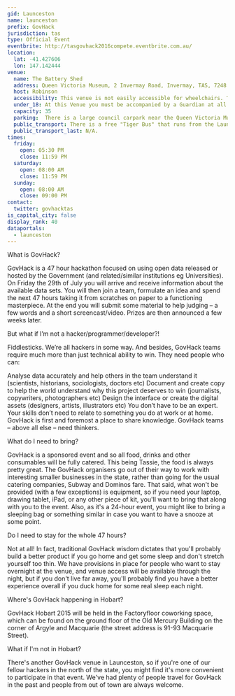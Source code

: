```yaml
---
gid: Launceston
name: launceston
prefix: GovHack
jurisdiction: tas
type: Official Event
eventbrite: http://tasgovhack2016compete.eventbrite.com.au/
location:
  lat: -41.427606
  lon: 147.142444
venue:
  name: The Battery Shed  
  address: Queen Victoria Museum, 2 Invermay Road, Invermay, TAS, 7248
  host: Robinson
  accessibility: This venue is not easily accessible for wheelchairs. There is a single step at each door external door. If you would like to double check accessibility prior to the event, please contact the local event organisers.     
  under_18: At this Venue you must be accompanied by a Guardian at all times.
  capacity: 35
  parking:  There is a large council carpark near the Queen Victoria Museum (less than 100m from the venue) which has inexpensive all day parking. We advise participants to move their cars into the Museum staff carpark next to the venue at night, but this carpark is not accessible to us during the Museum's opening hours.
  public_transport: There is a free "Tiger Bus" that runs from the Launceston CBD to the Inveresk precinct. There's also a bus stop on Invermay Road that is on a route from the northern suburbs (Invermay, Mowbray, UTAS, etc.).
  public_transport_last: N/A. 
times:
  friday:
    open: 05:30 PM
    close: 11:59 PM
  saturday:
    open: 08:00 AM
    close: 11:59 PM
  sunday:
    open: 08:00 AM
    close: 09:00 PM
contact:
  twitter: govhacktas
is_capital_city: false
display_rank: 40
dataportals:
  - launceston
---
```


What is GovHack?

GovHack is a 47 hour hackathon focused on using open data released or hosted by the Government (and related/similar institutions eg Universities). On Friday the 29th of July you will arrive and receive information about the available data sets. You will then join a team, formulate an idea and spend the next 47 hours taking it from scratches on paper to a functioning masterpiece. At the end you will submit some material to help judging – a few words and a short screencast/video. Prizes are then announced a few weeks later.

But what if I’m not a hacker/programmer/developer?!

Fiddlesticks. We’re all hackers in some way. And besides, GovHack teams require much more than just technical ability to win. They need people who can:

Analyse data accurately and help others in the team understand it (scientists, historians, sociologists, doctors etc)
Document and create copy to help the world understand why this project deserves to win (journalists, copywriters, photographers etc)
Design the interface or create the digital assets (designers, artists, illustrators etc)
You don’t have to be an expert. Your skills don’t need to relate to something you do at work or at home. GovHack is first and foremost a place to share knowledge. GovHack teams – above all else – need thinkers.

What do I need to bring?

GovHack is a sponsored event and so all food, drinks and other consumables will be fully catered. This being Tassie, the food is always pretty great. The GovHack organisers go out of their way to work with interesting smaller businesses in the state, rather than going for the usual catering companies, Subway and Dominos fare. That said, what won't be provided (with a few exceptions) is equipment, so if you need your laptop, drawing tablet, iPad, or any other piece of kit, you'll want to bring that along with you to the event. Also, as it's a 24-hour event, you might like to bring a sleeping bag or something similar in case you want to have a snooze at some point.

Do I need to stay for the whole 47 hours?

Not at all! In fact, traditional GovHack wisdom dictates that you'll probably build a better product if you go home and get some sleep and don't stretch yourself too thin. We have provisions in place for people who want to stay overnight at the venue, and venue access will be available through the night, but if you don't live far away, you'll probably find you have a better experience overall if you duck home for some real sleep each night.

Where's GovHack happening in Hobart?

GovHack Hobart 2015 will be held in the Factoryfloor coworking space, which can be found on the ground floor of the Old Mercury Building on the corner of Argyle and Macquarie (the street address is 91-93 Macquarie Street).

What if I'm not in Hobart?

There's another GovHack venue in Launceston, so if you're one of our fellow hackers in the north of the state, you might find it's more convenient to participate in that event. We've had plenty of people travel for GovHack in the past and people from out of town are always welcome.   
